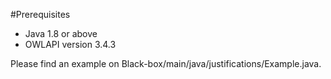 #Prerequisites
- Java 1.8 or above
- OWLAPI version 3.4.3

Please find an example on Black-box/main/java/justifications/Example.java.